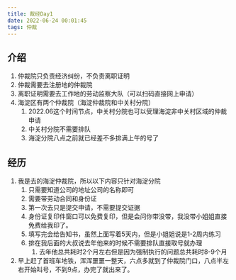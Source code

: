 ```yaml
---
title: 裁经Day1
date: 2022-06-24 00:01:45
tags: 仲裁
---
```


## 介绍

1. 仲裁院只负责经济纠纷，不负责离职证明
2. 仲裁需要去注册地的仲裁院
3. 离职证明需要去工作地的劳动监察大队（可以扫码直接网上申请）
4. 海淀区有两个仲裁院（海淀仲裁院和中关村分院）
   1. 2022.06这个时间节点，中关村分院也可以受理海淀非中关村区域的仲裁申请
   2. 中关村分院不需要排队
   3. 海淀分院八点之前就已经差不多排满上午的号了

## 经历

1. 我是去的海淀仲裁院，所以以下内容只针对海淀分院
   1. 只需要知道公司的地址公司的名称即可
   2. 需要带劳动合同和身份证
   3. 第一次去只是提交申请，不需要提交证据
   4. 身份证复印件窗口可以免费复印，但是会问你带没带，我没带小姐姐直接免费给我印了。
   5. 填写完会给告知书，虽然上面写着5天内，但是小姐姐说是1-2周内练习
   6. 排在我后面的大叔说去年他来的时候不需要排队直接取号就办理
      1. 去年他总共耗时2个月左右但是因为强制执行的问题总共耗时8-9个月
2. 早上赶了首班车地铁，浑浑噩噩一整天，六点多就到了仲裁院门口，八点半左右开始叫号，不到9点，办完了就出来了。
